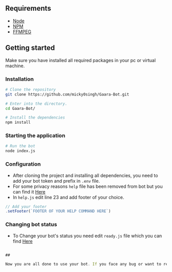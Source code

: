 ## Requirements

- [Node](https://nodejs.org/en/)
- [NPM](https://www.npmjs.com/)
- [FFMPEG](https://www.ffmpeg.org/)

## Getting started

Make sure you have installed all required packages in your pc or virtual machine.

### Installation

```bash
# Clone the repository
git clone https://github.com/micky0singh/Gaara-Bot.git

# Enter into the directory.
cd Gaara-Bot/

# Install the dependencies
npm install
```

### Starting the application

```bash
# Run the bot
node index.js
```

### Configuration

- After cloning the project and installing all dependencies, you need to add your bot token and prefix in `.env` file.
- For some privacy reasons `help` file has been removed from bot but you can find it [Here](./Secrets/help.js) 
- In `help.js` edit line 23 and add footer of your choice.

```js
// Add your footer
.setFooter(`FOOTER OF YOUR HELP COMMAND HERE`)
```

### Changing bot status

- To Change your bot's status you need edit `ready.js` file which you can find [Here](events/ready.js)
```js

##

Now you are all done to use your bot. If you face any bug or want to report contact me on Discord `MiCKY#4519` or email me at sahnisatinder2@gmail.com 🙃
